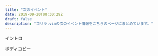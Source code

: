 ```yaml
---
title: "次のイベント"
date: 2019-09-20T00:30:29Z
draft: false
description: "ゴリラ.vimの次のイベント情報をこちらのページにまとめています。"
---
```


イントロ

<!--more-->

ボディコピー
